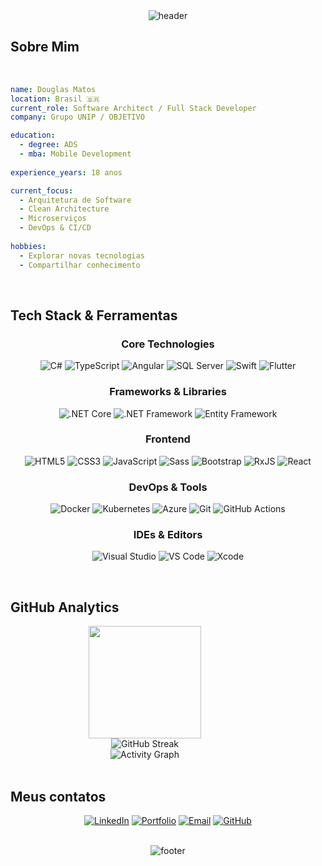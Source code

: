 <div align="center">
  
  <!-- Banner animado -->
  <img src="https://capsule-render.vercel.app/api?type=waving&color=gradient&customColorList=24,27,31,36,41&height=200&section=header&text=Douglas%20Matos&fontSize=90&animation=fadeIn&fontAlignY=38&fontColor=58a6ff&desc=Full%20Stack%20Developer%20|%20.NET%20|%20Angular&descAlignY=60&descAlign=62&descColor=8b949e" alt="header" />
  

  <!-- Typing animation -->
  <!-- <img src="https://readme-typing-svg.herokuapp.com?font=Fira+Code&size=22&pause=1000&color=58a6ff&center=true&vCenter=true&width=600&lines=Desenvolvedor+Full+Stack;" alt="Typing SVG" /> -->
  
</div>

<!-- Sobre Mim -->
## Sobre Mim


<br/>

```yaml
name: Douglas Matos
location: Brasil 🇧🇷
current_role: Software Architect / Full Stack Developer 
company: Grupo UNIP / OBJETIVO

education:
  - degree: ADS
  - mba: Mobile Development 
    
experience_years: 18 anos

current_focus:
  - Arquitetura de Software
  - Clean Architecture
  - Microserviços
  - DevOps & CI/CD
  
hobbies:
  - Explorar novas tecnologias
  - Compartilhar conhecimento
```

<br clear="both">

<!-- Tech Stack -->
## Tech Stack & Ferramentas

<div align="center">

### Core Technologies
![C#](https://img.shields.io/badge/C%23-239120?style=for-the-badge&logo=csharp&logoColor=white)
![TypeScript](https://img.shields.io/badge/TypeScript-007ACC?style=for-the-badge&logo=typescript&logoColor=white)
![Angular](https://img.shields.io/badge/Angular-DD0031?style=for-the-badge&logo=angular&logoColor=white)
![SQL Server](https://img.shields.io/badge/SQL_Server-CC2927?style=for-the-badge&logo=microsoft-sql-server&logoColor=white)
![Swift](https://img.shields.io/badge/Swift-FA7343?style=for-the-badge&logo=swift&logoColor=white)
![Flutter](https://img.shields.io/badge/Flutter-02569B?style=for-the-badge&logo=flutter&logoColor=white)

### Frameworks & Libraries
![.NET Core](https://img.shields.io/badge/.NET_Core-512BD4?style=flat-square&logo=.net&logoColor=white)
![.NET Framework](https://img.shields.io/badge/.NET_Framework-512BD4?style=flat-square&logo=.net&logoColor=white)
![Entity Framework](https://img.shields.io/badge/Entity_Framework-512BD4?style=flat-square&logo=.net&logoColor=white)


### Frontend
![HTML5](https://img.shields.io/badge/HTML5-E34C26?style=flat-square&logo=html5&logoColor=white)
![CSS3](https://img.shields.io/badge/CSS3-1572B6?style=flat-square&logo=css3&logoColor=white)
![JavaScript](https://img.shields.io/badge/JavaScript-F7DF1E?style=flat-square&logo=javascript&logoColor=black)
![Sass](https://img.shields.io/badge/Sass-CC6699?style=flat-square&logo=sass&logoColor=white)
![Bootstrap](https://img.shields.io/badge/Bootstrap-563D7C?style=flat-square&logo=bootstrap&logoColor=white)
![RxJS](https://img.shields.io/badge/RxJS-B7178C?style=flat-square&logo=reactivex&logoColor=white)
![React](https://img.shields.io/badge/React-20232A?style=flat-square&logo=react&logoColor=61DAFB)

### DevOps & Tools
![Docker](https://img.shields.io/badge/Docker-2496ED?style=flat-square&logo=docker&logoColor=white)
![Kubernetes](https://img.shields.io/badge/Kubernetes-326CE5?style=flat-square&logo=kubernetes&logoColor=white)
![Azure](https://img.shields.io/badge/Azure-0078D4?style=flat-square&logo=microsoft-azure&logoColor=white)
![Git](https://img.shields.io/badge/Git-F05032?style=flat-square&logo=git&logoColor=white)
![GitHub Actions](https://img.shields.io/badge/GitHub_Actions-2088FF?style=flat-square&logo=github-actions&logoColor=white)

### IDEs & Editors
![Visual Studio](https://img.shields.io/badge/Visual_Studio-5C2D91?style=flat-square&logo=visual-studio&logoColor=white)
![VS Code](https://img.shields.io/badge/VS_Code-007ACC?style=flat-square&logo=visual-studio-code&logoColor=white)
![Xcode](https://img.shields.io/badge/Xcode-1575F9?style=flat-square&logo=xcode&logoColor=white)

</div>

<br/>

<!-- GitHub Stats -->
## GitHub Analytics
<div  style="align:center;widht:430px;">
  <div align="center"  style="width:430px;">
    <img height="180em" src="https://github-readme-stats.vercel.app/api?username=dougmatos&show_icons=true&theme=github_dark&include_all_commits=true&count_private=true&hide_border=true&bg_color=0d1117"/>
  </div>

  <div align="center"  style="width:430px">
    <img src="https://github-readme-streak-stats.herokuapp.com/?user=dougmatos&theme=github-dark-blue&hide_border=true&background=0d1117" alt="GitHub Streak" />
  </div>

  <!-- Activity Graph -->
  <div align="center" style="width:430px">
    <img src="https://github-readme-activity-graph.vercel.app/graph?username=dougmatos&theme=github-compact&hide_border=true&bg_color=0d1117&color=58a6ff&line=58a6ff&point=58a6ff" alt="Activity Graph" />
  </div>
</div>
<br/>


<!-- Contact -->
## Meus contatos

<div align="center">
  
[![LinkedIn](https://img.shields.io/badge/LinkedIn-0077B5?style=for-the-badge&logo=linkedin&logoColor=white)](https://www.linkedin.com/in/dougmatos)
[![Portfolio](https://img.shields.io/badge/Portfolio-FF5722?style=for-the-badge&logo=google-chrome&logoColor=white)](https://dougm.dev)
[![Email](https://img.shields.io/badge/Email-D14836?style=for-the-badge&logo=gmail&logoColor=white)](mailto:eu@dougm.dev)
[![GitHub](https://img.shields.io/badge/GitHub-100000?style=for-the-badge&logo=github&logoColor=white)](https://github.com/dougmatos)

</div>

<br/>

<!-- Footer -->
<div align="center">
  <img src="https://capsule-render.vercel.app/api?type=waving&color=gradient&customColorList=24,27,31,36,41&height=100&section=footer" alt="footer" />
</div>
